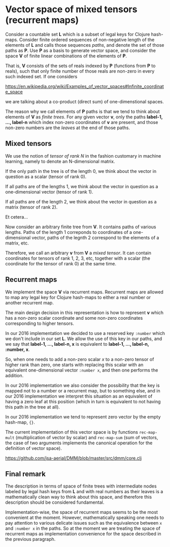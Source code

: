 # Vector space of mixed tensors (recurrent maps)

Consider a countable set **L** which is a subset of legal keys for
Clojure hash-maps. Consider finite ordered sequences of non-negative length
of the elements of **L** and calls those sequences *paths*, and denote the
set of those paths as **P**. Use **P** as a basis to generate vector space,
and consider the space **V** of finite linear combinations of the elements
of **P**.

That is, **V** consists of the sets of reals indexed by **P**
(functions from **P** to reals), such that only finite number of
those reals are non-zero in every such indexed set. If one considers

https://en.wikipedia.org/wiki/Examples_of_vector_spaces#Infinite_coordinate_space

we are talking about a co-product (direct sum) of one-dimenstional spaces.

The reason why we call elements of **P** paths is that we tend to think
about elements of **V** as *finite trees*. For any given vector **v**,
only the paths **label-1, ..., label-n** which index non-zero
coordinates of **v** are present, and those non-zero numbers are
the *leaves* at the end of those paths.

## Mixed tensors

We use the notion of *tensor of rank N* in the fashion customary in
machine learning, namely to denote an N-dimensional matrix.

If the only path in the tree is of the length 0, we think about the vector in
question as a scalar (tensor of rank 0).

If all paths are of the lengths 1, we think about the vector in question
as a one-dimensional vector (tensor of rank 1).

If all paths are of the length 2, we think about the vector in question
as a matrix (tensor of rank 2).

Et cetera...

Now consider an arbitrary finite tree from **V**. It contains paths of
various lengths. Paths of the length 1 correponds to coordinates of
a one-dimensional vector, paths of the legnth 2 correspond to the
elements of a matrix, etc.

Therefore, we call an arbitrary **v** from **V** a *mixed tensor*.
It can contain coordinates for tensors of rank 1, 2, 3, etc, together
with a scalar (the coordinate for the tensor of rank 0) at the same time.

## Recurrent maps

We implement the space **V** via recurrent maps. Recurrent maps are allowed
to map any legal key for Clojure hash-maps to either a real number or
another recurrent map.

The main design decision in this representation is how to represent
**v** which has a non-zero scalar coordinate and some non-zero coordinates
corresponding to higher tensors.

In our 2016 implementation we decided to use a reserved key `:number`
which we don't include in our set **L**. We allow the use of
this key in our paths, and we say that **label-1, ..., label-n, x** is
equivalent to **label-1, ..., label-n, :number, x**.

So, when one needs to add a non-zero scalar *x* to a non-zero tensor of
higher rank than zero, one starts with replacing this scalar with
an equivalent one-dimensional vector `:number x`, and then one performs
the addition.

In our 2016 implementation we also consider the possibility that
the key is mapped not to a number or a recurrent map, but to something
else, and in our 2016 implementation we interpret this situation as
an equivalent of having a zero leaf at this position (which in turn
is equivalent to not having this path in the tree at all).

In our 2016 implementation we tend to represent zero vector by
the empty hash-map, `{}`.

The current implementation of this vector space is by
functions `rec-map-mult` (multiplication of vector by scalar)
and `rec-map-sum` (sum of vectors, the case of two arguments
implements the canonical operation for the definition of vector space).

https://github.com/jsa-aerial/DMM/blob/master/src/dmm/core.clj

## Final remark

The description in terms of space of finite trees with intermediate
nodes labeled by legal hash keys from **L** and with real numbers
as their leaves is a mathematically clean way to think about this space,
and therefore this description should be considered fundamental.

Implementation-wise, the space of recurrent maps seems to be the most
convenient at the moment. However, mathematically speaking one needs
to pay attention to various delicate issues such as the equivalence
between `x` and `:number x` in the paths. So at the moment we are
treating the space of recurrent maps as implementation convenience
for the space described in the previous paragraph.
